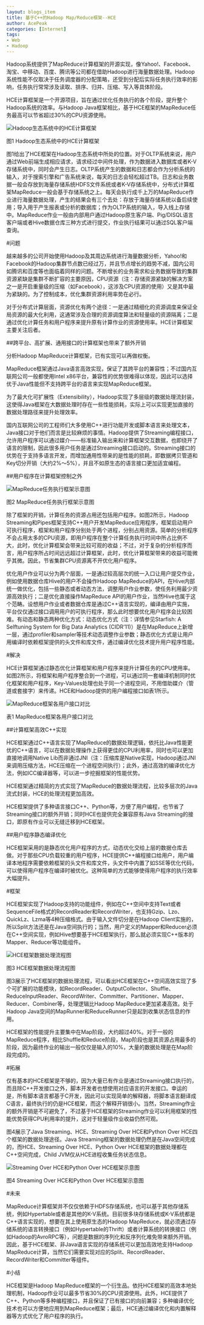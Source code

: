 ```yaml
---
layout: blogs_item
title: 基于C++的Hadoop Map/Reduce框架--HCE
author: AcePeak
categories: [Internet]
tags: 
- Web
- Hadoop
---
```


Hadoop系统提供了MapReduce计算框架的开源实现，像Yahoo!、Facebook、淘宝、中移动、百度、腾讯等公司都在借助Hadoop进行海量数据处理。Hadoop系统性能不仅取决于任务调度器的分配策略，还受到分配后实际任务执行效率的影响，任务执行常常涉及读取、排序、归并、压缩、写入等具体阶段。


HCE计算框架是一个开源项目，旨在通过优化任务执行的各个阶段，提升整个Hadoop系统的效率。与Hadoop Java框架相比，基于HCE框架的MapReduce任务最高可以节省超过30%的CPU资源使用。

![Hadoop生态系统中的HCE计算框架](/img/150331_1.jpg)

图1 Hadoop生态系统中的HCE计算框架


图1给出了HCE框架在Hadoop生态系统中所处的位置。对于OLTP系统来说，用户通过Web前端生成相应请求，请求经过中间件处理，作为数据进入数据库或者K-V存储系统中，同时会产生日志。OLTP系统产生的数据和日志都会作为分析系统的输入，对于搜索引擎和广告系统来说，每天的日志会轻松超过TB。日志和业务数据一般会存放到海量存储系统HDFS文件系统或者K-V存储系统中，分布式计算框架MapReduce一般会基于存储系统之上。每天会执行成千上万的MapReduce作业进行海量数据处理，产生的结果会有三个去处：存放于海量存储系统以备后续使用；导入用于产生报表或分析的数据库；作为OLTP系统的输入，导入线上存储中。MapReduce作业一般由内部用户通过Hadoop原生客户端、Pig/DISQL语言客户端或者Hive数据仓库三种方式进行提交，作业执行结果可以通过SQL客户端查询。


#问题


越来越多的公司开始使用Hadoop及其周边系统进行海量数据分析，Yahoo!和Facebook的Hadoop集群节点数已经过万，并且节点增长的趋势不减，国内公司如腾讯和百度等也面临着同样的问题。不断增长的业务需求和业务数据导致的集群资源紧缺是集群不断扩容的主要原因，CPU资源（注：存储资源紧缺的解决方案之一是开启重量级的压缩（如Facebook），这涉及CPU资源的使用）又是其中最为紧缺的。为了控制成本，优化集群资源利用率势在必行。


对于分布式计算层面，资源优化有两个途径：一是通过精细化的资源调度来保证全局资源的最大化利用，这通常涉及合理的资源调度算法和轻量级的资源隔离；二是通过优化计算任务和用户程序来提升原有计算作业的资源使用率。HCE计算框架主要关注后者。


##跨平台、高扩展、通用接口的计算框架也带来了额外开销


分析Hadoop MapReduce计算框架，已有实现可以再做权衡。


MapReduce框架通过Java语言高效实现，保证了其跨平台的兼容性；不过国内互联网公司一般都使用Intel x86平台，兼容性的优势很难得以体现，因此可以选择优于Java性能但不支持跨平台的语言来实现MapReduce框架。


为了最大化可扩展性（Extensibility），Hadoop实现了多层级的数据处理流封装，这使得Java框架在大数据处理时存在一些性能损耗，实际上可以实现更加直接的数据处理路径来提升处理效率。


国内互联网公司的工程师们大多使用C++进行功能开发或脚本语言来处理文本，Java接口对于他们而言是比较麻烦的事情。Hadoop提供了Streaming编程接口，允许用户程序可以通过媒介——标准输入输出来和计算框架交互数据，也即绕开了语言的限制，因此很多用户任务是通过Streaming接口启动的。Streaming接口的优势在于支持多语言开发，而增加通用性带来的是性能的损耗，即数据拷贝管道和Key切分开销（大约2%～5%），并且不如原生态的语言接口更加适宜编程。


##用户程序在计算框架控制之外


![MapReduce任务执行框架示意图](/img/150331_2.jpg)

图2 MapReduce任务执行框架示意图


除了框架的开销，计算任务的资源占用还包括用户程序。如图2所示，Hadoop Streaming和Pipes框架支持C++用户开发MapReduce应用程序，框架启动用户可执行程序，框架和用户程序分别处于两个进程，分别占用资源。简单的分析程序不会占用太多的CPU资源，即用户程序在整个计算任务执行时间中所占比例不大，此时，优化计算框架会带来比较可观的收益；不过，对于复杂的分析程序而言，用户程序所占时间远远超过计算框架，此时，优化计算框架带来的收益可能微乎其微。因此，节省集群CPU资源离不开优化用户程序。


优化用户作业可以分为两个层面，一是通过较高层次的统一入口让用户提交作业，例如使用数据仓库Hive的用户不会操作Hadoop MapReduce的API，在Hive内部统一做优化，包括一些静态或者动态方法，调整用户作业参数，使任务利用最少资源高效执行；二是优化直接操作MapReduce API的用户作业，当然Hive也属于这个范畴。设想用户作业或者数据仓库是通过C++语言实现的，编译由用户实施，平台仅仅通过接口调用用户的可执行程序，那么此时想要优化用户程序会比较困难。有动态和静态两种优化方式：动态优化方式（注：详情参见Starfish: A Selftuning System for Big Data Analytics (CIDR’11)）是在MapReduce上新增一层，通过profiler和sampler等技术动态调整作业参数；静态优化方式是让用户用编译时依赖框架提供的头文件和库文件，通过编译优化技术提升用户程序性能。


#解决


HCE计算框架通过静态优化计算框架和用户程序来提升计算任务的CPU使用率。如图2所示，将框架和用户程序整合到一个进程，可以通过同一套编译机制同时优化框架和用户程序，Key-Values处理也处于同一个进程空间，不用借助媒介（管道或套接字）来传递。HCE和Hadoop提供的用户编程接口如表1所示。

![MapReduce框架各用户接口对比](/img/150331_2.jpg)

表1 MapReduce框架各用户接口对比


##计算框架高效C++实现


HCE框架通过C++语言实现了MapReduce的数据处理逻辑，依托比Java性能更优的C++语言，可以在数据处理操作上获得更佳的CPU利用率，同时也可以更加直接地调用Native Lib而非通过JNI（注：压缩库是Native实现，Hadoop通过JNI来调用压缩方法，HCE压缩在一个进程空间执行）；此外，通过高效的编译优化方法，例如ICC编译器等，可以进一步挖掘框架的性能优势。


HCE框架通过精简的方式实现了MapReduce的数据处理流程，比较多层次的Java流式封装，HCE的处理流程更加高效。


HCE框架提供了多种语言接口C++、Python等，方便了用户编程，也节省了Streaming接口的额外开销；同时HCE也提供完全兼容原有Java Streaming的接口，即原有作业可以无缝迁移到HCE框架。


##用户程序静态编译优化


HCE框架采用的是静态优化用户程序的方式，动态优化交给上层的数据仓库去做。对于那些CPU负载较重的用户程序，HCE提供C++编程接口给用户，用户编译本地程序需要依赖框架的头文件和库文件，头文件中内置了如SSE等优化代码，可以使得用户程序在编译时被优化。这种简单的方式能够使得用户程序的执行效率大幅提升。


#框架


HCE框架实现了Hadoop支持的功能组件，例如在C++空间中支持Text或者SequenceFile格式的RecordReader和RecordWriter，也支持Gzip、Lzo、QuickLz、Lzma等4种压缩格式。由于输入文件切分是在Hadoop Client实施的，所以Split方法还是在Java空间执行的；当然，用户定义的Mapper和Reducer必须在C++空间实现，例如Hive想要基于HCE框架执行，那么就必须实现C++版本的Mapper、Reducer等功能组件。


![HCE框架数据处理流程图](/img/150331_2.jpg)

图3 HCE框架数据处理流程图


图3展示了HCE框架的数据处理流程，可以看出HCE框架在C++空间高效实现了多个可扩展的功能模块，如RecordReader、OutputCollector、Shuffle、ReduceInputReader、RecordWriter、Committer、Partitioner、Mapper、Reducer、Combiner等，处理逻辑比Hadoop MapReduce更加紧凑高效。处于Hadoop Java空间的MapRunner和ReduceRunner只是起到收集状态信息的作用。


HCE框架的性能提升主要集中在Map阶段，大约超过40%。对于一般的MapReduce程序，相比Shuffle和Reduce阶段，Map阶段也是其资源占用最多的阶段，因为最终作业的输出一般仅仅是输入的10%，大量的数据处理是在Map阶段完成的。


#拓展


仅有基本的HCE框架是不够的，因为大量已有作业是通过Streaming接口执行的，而且除C++开发接口之外，脚本开发者也想使用对应语言的开发接口。幸运的是，所有脚本语言都基于C开发，因此可以实现简单的解释器，将脚本语言翻译成C语言，最终执行的仍是HCE框架，而这个解释开销很小。当然，Streaming作业的额外开销是不可避免了，不过基于HCE框架的Streaming作业可以利用框架的性能优势获得CPU利用率的提升，这对于轻量级作业收益仍然可观。


图4展示了Java Streaming、HCE、Streaming Over HCE和Python Over HCE四个框架的数据处理途径。Java Streaming框架的数据处理仍然是在Java空间完成的，而HCE、Streaming Over HCE、Python Over HCE框架的数据处理都在C++空间完成，Child JVM仅从HCE进程收集任务状态信息。


![Streaming Over HCE和Python Over HCE框架示意图](/img/150331_2.jpg)

图4 Streaming Over HCE和Python Over HCE框架示意图


#未来


MapReduce计算框架并不仅仅依赖于HDFS存储系统，也可以基于其他存储系统，例如Hypertable或者是其他的K-V系统。目前很多块存储系统或K-V系统都是C++语言实现的，想要在其上使用原生态的Hadoop MapReduce，就必须通过存储系统的语言转换接口（例如Hypertable的Thrift）或者计算系统的转换接口（例如Hadoop的AvroRPC等），问题是数据的序列化和反序列化难免带来额外开销。因此，基于HCE框架、非Java语言实现的存储系统可以更加高效地支持Hadoop MapReduce计算，当然它们需要实现对应的Split、RecordReader、RecordWriter和Committer等组件。


#小结


HCE框架是Hadoop MapReduce框架的一个衍生品。依托HCE框架的高效本地处理机制，Hadoop作业可以最多节省30%的CPU资源使用。此外，HCE提供了C++、Python等多种编程接口，并且保证了已有接口的向前兼容；多种编译优化技术也可以方便地应用到MapReduce框架；最后，HCE通过编译优化和内置解释器等方式优化了用户程序的执行。